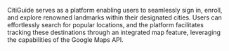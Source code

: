 CitiGuide serves as a platform enabling users to seamlessly sign in, enroll, and explore renowned landmarks within their designated cities. Users can effortlessly search for popular locations, and the platform facilitates tracking these destinations through an integrated map feature, leveraging the capabilities of the Google Maps API.
